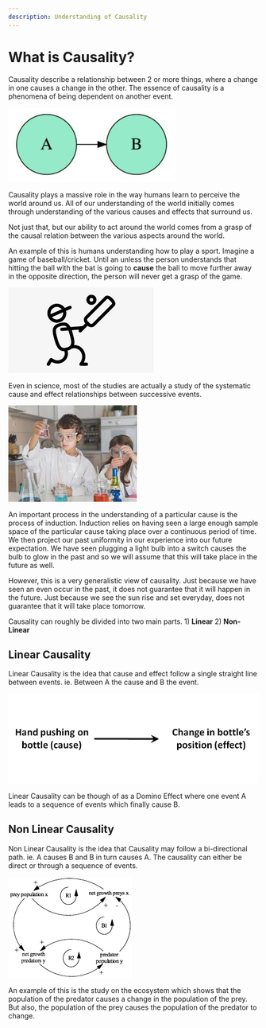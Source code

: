 ```yaml
---
description: Understanding of Causality
---
```


# What is Causality?

Causality describe a relationship between 2 or more things, where a change in one causes a change in the other. The essence of causality is a phenomena of being dependent on another event.

![](.gitbook/assets/causality-a-b.jpeg)

Causality plays a massive role in the way humans learn to perceive the world around us. All of our understanding of the world initially comes through understanding of the various causes and effects that surround us.

Not just that, but our ability to act around the world comes from a grasp of the causal relation between the various aspects around the world.

An example of this is humans understanding how to play a sport. Imagine a game of baseball/cricket. Until an unless the person understands that hitting the ball with the bat is going to **cause** the ball to move further away in the opposite direction, the person will never get a grasp of the game.

![](.gitbook/assets/stick-cricket.png)

Even in science, most of the studies are actually a study of the systematic cause and effect relationships between successive events.

![](.gitbook/assets/chemical-exp.jpeg)

An important process in the understanding of a particular cause is the process of induction. Induction relies on having seen a large enough sample space of the particular cause taking place over a continuous period of time. We then project our past uniformity in our experience into our future expectation. We have seen plugging a light bulb into a switch causes the bulb to glow in the past and so we will assume that this will take place in the future as well.

However, this is a very generalistic view of causality. Just because we have seen an even occur in the past, it does not guarantee that it will happen in the future. Just because we see the sun rise and set everyday, does not guarantee that it will take place tomorrow.

Causality can roughly be divided into two main parts. 1\) **Linear** 2\) **Non-Linear**

## Linear Causality

Linear Causality is the idea that cause and effect follow a single straight line between events. ie. Between A the cause and B the event.

![](.gitbook/assets/linear-view.png)

Linear Causality can be though of as a Domino Effect where one event A leads to a sequence of events which finally cause B.

## Non Linear Causality

Non Linear Causality is the idea that Causality may follow a bi-directional path. ie. A causes B and B in turn causes A. The causality can either be direct or through a sequence of events.

![](.gitbook/assets/non-linear-view.png)

An example of this is the study on the ecosystem which shows that the population of the predator causes a change in the population of the prey. But also, the population of the prey causes the population of the predator to change.

